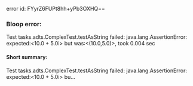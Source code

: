 error id: FYyrZ6FUPt8hh+yPb3OXHQ==
### Bloop error:

Test tasks.adts.ComplexTest.testAsString failed: java.lang.AssertionError: expected:<10.0 + 5.0i> but was:<(10.0,5.0)>, took 0.004 sec
#### Short summary: 

Test tasks.adts.ComplexTest.testAsString failed: java.lang.AssertionError: expected:<10.0 + 5.0i> bu...
